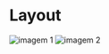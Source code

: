 # Layout
![imagem 1](https://github.com/chelasrcn/project-calendar/assets/32369357/123b951c-f61d-4a75-a2c9-a86115787a4e)
![imagem 2](https://github.com/chelasrcn/project-calendar/assets/32369357/f11eef36-c14d-4d9f-b26c-cd1e59c74d79)

